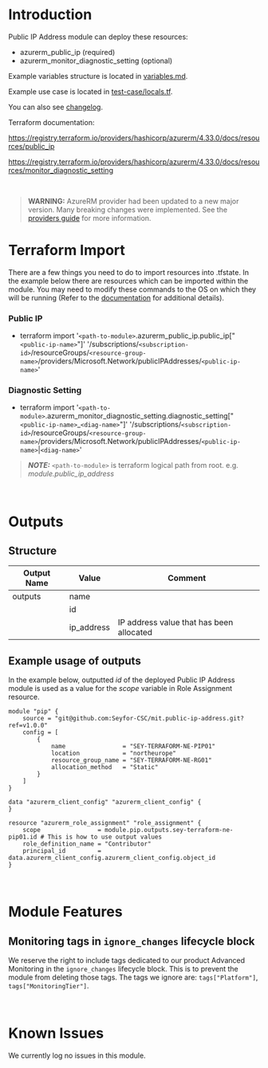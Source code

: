 # Introduction
Public IP Address module can deploy these resources:
* azurerm_public_ip (required)
* azurerm_monitor_diagnostic_setting (optional)

Example variables structure is located in [variables.md](variables.md).

Example use case is located in [test-case/locals.tf](test-case/locals.tf).

You can also see [changelog](CHANGELOG.md).

Terraform documentation:

https://registry.terraform.io/providers/hashicorp/azurerm/4.33.0/docs/resources/public_ip

https://registry.terraform.io/providers/hashicorp/azurerm/4.33.0/docs/resources/monitor_diagnostic_setting

&nbsp;

> **WARNING:** AzureRM provider had been updated to a new major version. Many breaking changes were implemented. See the [providers guide](https://registry.terraform.io/providers/hashicorp/azurerm/latest/docs/guides/4.0-upgrade-guide) for more information.

# Terraform Import
There are a few things you need to do to import resources into .tfstate. In the example below there are resources which can be imported within the module. You may need to modify these commands to the OS on which they will be running (Refer to the [documentation](https://developer.hashicorp.com/terraform/cli/commands/import#example-import-into-resource-configured-with-for_each) for additional details).
### Public IP
* terraform import '`<path-to-module>`.azurerm_public_ip.public_ip["`<public-ip-name>`"]' '/subscriptions/`<subscription-id>`/resourceGroups/`<resource-group-name>`/providers/Microsoft.Network/publicIPAddresses/`<public-ip-name>`'
### Diagnostic Setting
* terraform import '`<path-to-module>`.azurerm_monitor_diagnostic_setting.diagnostic_setting["`<public-ip-name>`_`<diag-name>`"]' '/subscriptions/`<subscription-id>`/resourceGroups/`<resource-group-name>`/providers/Microsoft.Network/publicIPAddresses/`<public-ip-name>`|`<diag-name>`'

 > **_NOTE:_** `<path-to-module>` is terraform logical path from root. e.g. _module.public\_ip\_address_

&nbsp;

# Outputs
## Structure

| Output Name | Value      | Comment                                  |
| ----------- | ---------- | ---------------------------------------- |
| outputs     | name       |                                          |
|             | id         |                                          |
|             | ip_address | IP address value that has been allocated |


## Example usage of outputs
In the example below, outputted _id_ of the deployed Public IP Address module is used as a value for the _scope_ variable in Role Assignment resource.
```
module "pip" {
    source = "git@github.com:Seyfor-CSC/mit.public-ip-address.git?ref=v1.0.0"
    config = [
        {
            name                = "SEY-TERRAFORM-NE-PIP01"
            location            = "northeurope"
            resource_group_name = "SEY-TERRAFORM-NE-RG01"
            allocation_method   = "Static"
        }
    ]
}

data "azurerm_client_config" "azurerm_client_config" {
}

resource "azurerm_role_assignment" "role_assignment" {
    scope                = module.pip.outputs.sey-terraform-ne-pip01.id # This is how to use output values
    role_definition_name = "Contributor"
    principal_id         = data.azurerm_client_config.azurerm_client_config.object_id
}
```

&nbsp;

# Module Features
## Monitoring tags in `ignore_changes` lifecycle block
We reserve the right to include tags dedicated to our product Advanced Monitoring in the `ignore_changes` lifecycle block. This is to prevent the module from deleting those tags. The tags we ignore are: `tags["Platform"]`, `tags["MonitoringTier"]`.

&nbsp;

# Known Issues
We currently log no issues in this module.